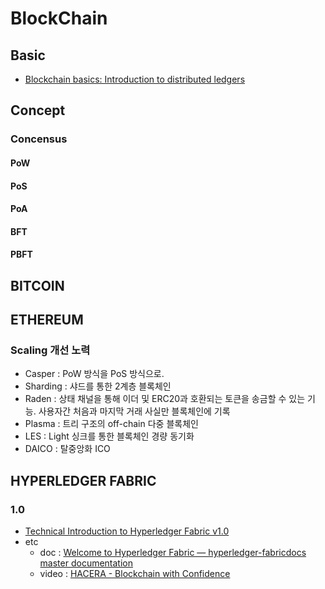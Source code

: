 # BlockChain

## Basic

- [Blockchain basics: Introduction to distributed ledgers](https://www.ibm.com/developerworks/cloud/library/cl-blockchain-basics-intro-bluemix-trs/)

## Concept

### Concensus

#### PoW

#### PoS

#### PoA

#### BFT

#### PBFT


## BITCOIN


## ETHEREUM

### Scaling 개선 노력

* Casper : PoW 방식을 PoS 방식으로.
* Sharding : 샤드를 통한 2계층 블록체인
* Raden : 상태 채널을 통해 이더 및 ERC20과 호환되는 토큰을 송금할 수 있는 기능. 사용자간 처음과 마지막 거래 사실만 블록체인에 기록
* Plasma : 트리 구조의 off-chain 다중 블록체인
* LES : Light 싱크를 통한 블록체인 경량 동기화
* DAICO : 탈중앙화 ICO


## HYPERLEDGER FABRIC

### 1.0

- [Technical Introduction to Hyperledger Fabric v1.0](https://www.slideshare.net/altoros/technical-introduction-to-hyperledger-fabric-v10)
- etc
	- doc : [Welcome to Hyperledger Fabric — hyperledger-fabricdocs master documentation](http://hyperledger-fabric.readthedocs.io/en/latest/index.html)
	- video : [HACERA - Blockchain with Confidence](https://hacera.com/events/2017-08-03-hyperledger-fabric-deep-dive)
